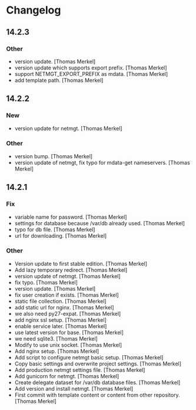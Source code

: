 # Changelog

## 14.2.3

### Other

* version update. [Thomas Merkel]
* version update which supports export prefix. [Thomas Merkel]
* support NETMGT_EXPORT_PREFIX as mdata. [Thomas Merkel]
* add template path. [Thomas Merkel]

## 14.2.2

### New

* version update for netmgt. [Thomas Merkel]

### Other

* version bump. [Thomas Merkel]
* version update of netmgt, fix typo for mdata-get nameservers. [Thomas Merkel]

## 14.2.1

### Fix

* variable name for password. [Thomas Merkel]
* settings for database because /var/db already used. [Thomas Merkel]
* typo for db file. [Thomas Merkel]
* url for downloading. [Thomas Merkel]

### Other

* Version update to first stable edition. [Thomas Merkel]
* Add lazy temporary redirect. [Thomas Merkel]
* version update of netmgt. [Thomas Merkel]
* fix typo. [Thomas Merkel]
* version update. [Thomas Merkel]
* fix user creation if exists. [Thomas Merkel]
* static file collection. [Thomas Merkel]
* add static url for nginx. [Thomas Merkel]
* we also need py27-expat. [Thomas Merkel]
* add nginx ssl setup. [Thomas Merkel]
* enable service later. [Thomas Merkel]
* use latest version for base. [Thomas Merkel]
* we need sqlite3. [Thomas Merkel]
* Modify to use unix socket. [Thomas Merkel]
* Add nginx setup. [Thomas Merkel]
* Add script to configure netmgt basic setup. [Thomas Merkel]
* Copy basic settings and overwrite project settings. [Thomas Merkel]
* Add production netmgt settings file. [Thomas Merkel]
* Add gunicorn for netmgt. [Thomas Merkel]
* Create delegate dataset for /var/db database files. [Thomas Merkel]
* Add version and install netmgt. [Thomas Merkel]
* First commit with template content or content from other repository. [Thomas Merkel]
